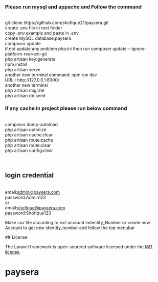 
<h3>Please run mysql and appache and Follow the command</h3>
<br/>git clone https://github.com/shofique21/paysera.git
<br/>create .env file in root folder
<br/>copy .env.example and paste in .env
<br/>create MySQL database:paysera
<br/>composer update
<br/> if not update any problem php.ini then run composer update --ignore-platform-req=ext-gd
<br/>php artisan key:generate
<br/>npm install
<br/>php artisan serve
<br/>another new terminal command: npm run dev
<br/>URL:: http://127.0.0.1:8000/
<br/>another new terminal
<br/>php artisan migrate
<br/>php artisan db:seed

<h3>if any cache in project please run below command</h3>
<br/>composer dump-autoload
<br/>php artisan optimize
<br/>php artisan cache:clear
<br/>php artisan route:cache
<br/>php artisan route:clear
<br/>php artisan config:clear

<br/><h2>login credential</h2>
<br/>email:admin@paysera.com
<br/>password:Admin123
<br/>or 
<br/>email:shofique@paysera.com
<br/>password:Shofique123
<p>Make csv file according to exit account indentity_Number or create new Account to get new identity_number and follow the top menubar</p>
## License

The Laravel framework is open-sourced software licensed under the [MIT license](https://opensource.org/licenses/MIT).
# paysera
